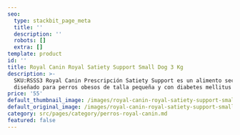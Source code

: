```yaml
---
seo:
  type: stackbit_page_meta
  title: ''
  description: ''
  robots: []
  extra: []
template: product
id: ''
title: Royal Canin Royal Satiety Support Small Dog 3 Kg
description: >-
  SKU:RSSS3 Royal Canin Prescripción Satiety Support es un alimento seco
  diseñado para perros obesos de talla pequeña y con diabetes mellitus tipo II.
price: '55'
default_thumbnail_image: /images/royal-canin-royal-satiety-support-small-dog.jpg
default_original_image: /images/royal-canin-royal-satiety-support-small-dog.jpg
category: src/pages/category/perros-royal-canin.md
featured: false
---
```

